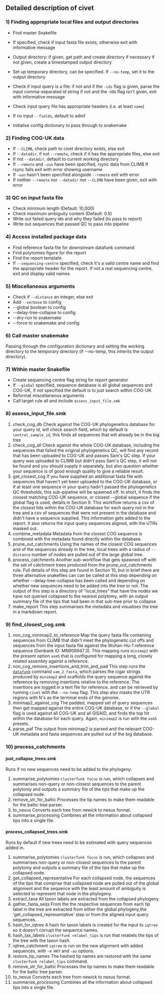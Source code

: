 ## Detailed description of civet

### 1) Finding appropriate local files and output directories

- Find master Snakefile
- If specified, check if input fasta file exists, otherwise exit with informative message 
- Output directory:
	if given, get path and create directory if necessary
	if not given, create a timestamped output directory
- Set up temporary directory, can be specified. If `--no-temp`, set it to the output directory
- Check if input query is a file:
	if not and if the `-ids` flag is given, parse the input comma-separated id string
	if not and the -ids flag isn't given, exit with informative message
- Check input query file has appropriate headers (i.e. at least `name`)
- If no input `--fields`, default to adm1

- Initialise config dictionary to pass through to snakemake

### 2) Finding COG-UK data

- If `--CLIMB`, check path to civet directory exists, else exit
- If `--datadir`, if not `--remote`, check if it has the appropriate files, else exit
- If not `--datadir`, default to current working directory
- If `--remote` and `-uun` have been specified, rsync data from CLIMB
	If rsync fails exit with error showing username
- If `-uun` hasn't been specified alongside `--remote` exit with error
- If neither `--remote` nor `--datadir` nor `--CLIMB` have been given, exit with error

### 3) QC on input fasta file
- Check minimum length (Default: 10,000)
- Check maximum ambiguity content (Default: 0.5)
- Write out failed query ids and why they failed (to pass to report)
- Write out sequences that passed QC to pass into pipeline

### 4) Access installed package data
- Find reference fasta file for downstream datafunk command
- Find polytomies figure for the report
- Find the report template
- If `--sequencing-centre` specified, check it's a valid centre name and find the appropriate header for the report. If not a real sequencing centre, exit and display valid names

### 5) Miscellaneous arguments
- Check if `--distance` an integer, else exit
- Add `--verbose` to config 
- --global boolean to config
- --delay-tree-collapse to config
- --dry-run to snakemake
- --force to snakemake and config

### 6) Call master snakemake
Passing through the configuration dictionary and setting the working directory to the temporary directory (if --no-temp, this inherits the output directory).  

### 7) Within master Snakefile
- Create sequencing centre flag string for report generator
- If `--global` specified, sequence database is all global sequences and COG-UK, if not specified the default is to just search within COG-UK
- Reformat miscellaneous arguments
- Call target rule all and include `assess_input_file.smk`

### 8) assess_input_file.smk
1) check_cog_db
Check against the COG-UK phylogenetics database for your query id, will check search field, which by default is `central_sample_id`, this finds all sequences that will already be in the big tree
2) check_cog_all
Check against the whole COG-UK database, including the sequences that failed the original phylogenetics QC, will find any record that has been uploaded to COG-UK and passes Sam's QC step. If your query was uploaded to CLIMB but didn't pass Sam's QC step, it will not be found and you should supply it separately, but also question whether your sequence is of good enough quality to give a reliable result.
3) get_closest_cog
If you have supplied an additional fasta file with sequences that haven't yet been uploaded to the COG-UK database, or if at least one sequence in your query hadn't passed the phylogenetics QC thresholds, this sub-pipeline will be spawned off. In short, it finds the closest matching COG-UK sequence, or closest --global sequence if the global flag is used, details in Section 9. This workflow returns a csv of the closest hits within the COG-UK database for each query not in the tree and a csv of sequences that were not present in the database and didn't have a sequence supplied. This information gets added to the report. It also returns the input query sequences aligned, with the UTRs masked out. 
4) combine_metadata
Metadata from the closest COG sequence is combined with the metadata found directly within the database.
5) prune_out_catchments
Using the names of the closest COG sequences and of the sequences already in the tree, local trees with a radius of `--distance` number of nodes are pulled out of the large global tree. 
6) process_catchments
Another sub-workflow that gets spawned off with the set of catchment trees produced from the prune_out_catchments rule. Full details of this step are found in Section 10, but in brief there are three alternative snakefiles can can be called at this step depending on whether --delay-tree-collapse has been called and depending on whether new sequences need to be added into the tree or not. The output of this step is a directory of "local_trees" that have the nodes we have not queried collapsed to the nearest polytomy, with an output summary file of the tips that had been in that sub-tree prior to collapse.
7) make_report
This step summarises the metadata and visualises the tree in a markdown report.

### 9) find_closest_cog.smk
1) non_cog_minimap2_to_reference
Map the query fasta file containing sequences from CLIMB that didn't meet the phylogenetic cut offs and sequences from the input fasta file against the Wuhan-Hu-1 reference sequence (Genbank ID: MN908947.3). This mapping runs `minimap2` with the present option `asm5` that is configured for mapping a long, closely related assembly against a reference. 
2) non_cog_remove_insertions_and_trim_and_pad
This step runs the [`datafunk`](https://github.com/cov-ert/datafunk) command `sam_2_fasta`, which parses the cigar strings produced by `minimap2` and scaffolds the query sequence against the reference by removing insertions relative to the reference. The insertions are logged in a text file for reference, and can be retrieved by running `civet` with the `--no-temp` flag. This step also masks the UTR regions with N's as the terminal ends of the genome. 
3) minimap2_against_cog
The padded, mapped set of query sequences then get mapped against the entire COG-UK database, or if the `--global` flag is used against all COG-UK and all GISAID, and finds the top hit within the database for each query. Again, `minimap2` is run with the `asm5` presets. 
4) parse_paf
The output from minimap2 is parsed and the relevant COG-UK metadata and fasta sequences are pulled out of the big database.

### 10) process_catchments

#### just_collapse_trees.smk
Runs if no new sequences need to be added to the phylogeny.
1) summarise_polytomies
`clusterfunk focus` is run, which collapses and summarises non-query or non-closest sequences to the parent polytomy and outputs a summary file of the tips that make up the collapsed node.
2) remove_str_for_baltic
Processes the tip names to make them readable for the baltic tree parser. 
3) to_nexus
Converts each tree from newick to nexus format.
4) summarise_processing
Combines all the information about collapsed tips into a single file.

#### process_collapsed_trees.smk
Runs by default if new trees need to be estimated with query sequences added in.
1) summarise_polytomies
`clusterfunk focus` is run, which collapses and summarises non-query or non-closest sequences to the parent polytomy and outputs a summary file of the tips that make up the collapsed node. 
2) get_collapsed_representative
For each collapsed node, the sequences of the tips that comprise that collapsed node are pulled out of the global alignment and the sequence with the least amount of ambiguity is selected to represent that node in the phylogeny.
3) extract_taxa
All taxon labels are extracted from the collapsed phylogeny.
4) gather_fasta_seqs
From the the respective sequences from each tip label in the tree are extracted from either the global phylogeny,the 'get_collapsed_representative' step or from the aligned input query sequences.
5) hash_for_iqtree
A hash for taxon labels is created for the input to `iqtree` so it doesn't corrupt the sequence names.
6) hash_tax_labels
`clusterfunk relabel_tips` is run that relabels the tips of the tree with the taxon hash.
7) iqtree_catchment
`iqtree` is run on the new alignment with added sequences, with `-m HKY` and `-au` options.
8) restore_tip_names
The hashed tip names are restored with the same `clusterfunk relabel_tips` command.
9) remove_str_for_baltic
Processes the tip names to make them readable for the baltic tree parser.
10) to_nexus
Converts each tree from newick to nexus format.
11) summarise_processing
Combines all the information about collapsed tips into a single file.
